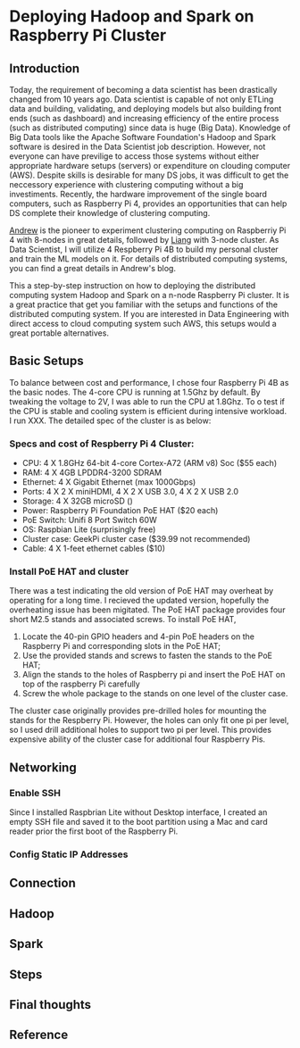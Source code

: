 # Deploying Hadoop and Spark on Raspberry Pi Cluster

## Introduction
Today, the requirement of becoming a data scientist has been drastically changed from 10 years ago. Data scientist is capable of not only ETLing data and building, validating, and deploying models but also building front ends (such as dashboard) and increasing efficiency of the entire process (such as distributed computing) since data is huge (Big Data). Knowledge of Big Data tools like the Apache Software Foundation's Hadoop and Spark software is desired in the Data Scientist job description.
However, not everyone can have previlige to access those systems without either appropriate hardware setups (servers) or expenditure on clouding computer (AWS). Despite skills is desirable for many DS jobs, it was difficult to get the neccessory experience with clustering computing without a big investiments. Recently, the hardware improvement of the single board computers, such as Raspberry Pi 4, provides an opportunities that can help DS complete their knowledge of clustering computing.

[Andrew](https://dev.to/awwsmm/building-a-raspberry-pi-hadoop-spark-cluster-8b2) is the pioneer to experiment clustering computing on Raspberriy Pi 4 with 8-nodes in great details, followed by [Liang](https://medium.com/analytics-vidhya/build-raspberry-pi-hadoop-spark-cluster-from-scratch-c2fa056138e0) with 3-node cluster. As Data Scientist, I will utilize 4 Respberry Pi 4B to build my personal cluster and train the ML models on it. For details of distributed computing systems, you can find a great details in Andrew's blog.

This a step-by-step instruction on how to deploying the distributed computing system Hadoop and Spark on a n-node Raspberry Pi cluster. It is a great practice that get you familiar with the setups and functions of the distributed computing system. If you are interested in Data Engineering with direct access to cloud computing system such AWS, this setups would a great portable alternatives.

## Basic Setups
To balance between cost and performance, I chose four Raspberry Pi 4B as the basic nodes. The 4-core CPU is running at 1.5Ghz by default. By tweaking the voltage to 2V, I was able to run the CPU at 1.8Ghz. To o test if the CPU is stable and cooling system is efficient during intensive workload. I run XXX. The detailed spec of the cluster is as below:

### Specs and cost of Respberry Pi 4 Cluster:
  * CPU: 4 X 1.8GHz 64-bit 4-core Cortex-A72 (ARM v8) Soc ($55 each)
  * RAM: 4 X 4GB LPDDR4-3200 SDRAM
  * Ethernet: 4 X Gigabit Ethernet (max 1000Gbps)
  * Ports:  4 X 2 X miniHDMI, 4 X 2 X USB 3.0, 4 X 2 X USB 2.0
  * Storage: 4 X 32GB microSD ()
  * Power: Raspberry Pi Foundation PoE HAT ($20 each)
  * PoE Switch: Unifi 8 Port Switch 60W
  * OS: Raspbian Lite (surprisingly free)
  * Cluster case: GeekPi cluster case ($39.99 not recommended)
  * Cable: 4 X 1-feet ethernet cables ($10)

### Install PoE HAT and cluster
There was a test indicating the old version of PoE HAT may overheat by operating for a long time. I recieved the updated version, hopefully the overheating issue has been migitated.
The PoE HAT package provides four short M2.5 stands and associated screws. To install PoE HAT,
  1. Locate the 40-pin GPIO headers and 4-pin PoE headers on the Raspberry Pi and corresponding slots in the PoE HAT;
  2. Use the provided stands and screws to fasten the stands to the PoE HAT;
  3. Align the stands to the holes of Raspberry pi and insert the PoE HAT on top of the raspberry Pi carefully
  4. Screw the whole package to the stands on one level of the cluster case.

The cluster case originally provides pre-drilled holes for mounting the stands for the Respberry Pi. However, the holes can only fit one pi per level, so I used drill additional holes to support two pi per level. This provides expensive ability of the cluster case for additional four Raspberry Pis.

## Networking
### Enable SSH
Since I installed Raspbrian Lite without Desktop interface, I created an empty SSH file and saved it to the boot partition using a Mac and card reader prior the first boot of the Raspberry Pi.

### Config Static IP Addresses

## Connection

## Hadoop

## Spark

## Steps

## Final thoughts

## Reference
